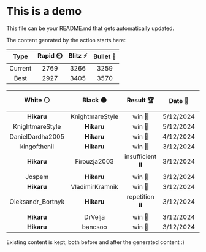 # This is a demo

This file can be your README.md that gets automatically updated.

The content genrated by the action starts here:

<!--START_SECTION:chessStats-->
<!-- Automatically generated with https://github.com/Balastrong/chess-stats-action -->

| Type | Rapid ⏲️ | Blitz ⚡ | Bullet 🔫 |
|:---:|:---:|:---:|:---:|
| Current | 2769 | 3266 | 3259 |
| Best | 2927 | 3405 | 3570 |

| White ⚪ | Black ⚫ | Result 🏆 | Date 📅 | Position 🗺️ | Type 🕕 |
|:---:|:---:|:---:|:---:|:---:|:---:|
| **Hikaru** | KnightmareStyle | win 🥇 | 5/12/2024 | <a href="http://www.ee.unb.ca/cgi-bin/tervo/fen.pl?select=2r3k1/6p1/2P2pP1/4b3/5N1P/8/6B1/5R1K b - -">Link</a> | Blitz |
| KnightmareStyle | **Hikaru** | win 🥇 | 5/12/2024 | <a href="http://www.ee.unb.ca/cgi-bin/tervo/fen.pl?select=4r1k1/p4pb1/6pp/1p1q4/1P1p4/1NrP2P1/1Q2PPKP/2R2R2 w - -">Link</a> | Blitz |
| DanielDardha2005 | **Hikaru** | win 🥇 | 4/12/2024 | <a href="http://www.ee.unb.ca/cgi-bin/tervo/fen.pl?select=1kn5/1b6/6p1/2QPp3/2P1Pp2/K1q2P2/R6r/5B2 w - -">Link</a> | Blitz |
| kingofthenil | **Hikaru** | win 🥇 | 3/12/2024 | <a href="http://www.ee.unb.ca/cgi-bin/tervo/fen.pl?select=8/7p/2P2k2/4N1p1/3K2br/8/8/8 w - -">Link</a> | Blitz |
| **Hikaru** | Firouzja2003 | insufficient ⏸️ | 3/12/2024 | <a href="http://www.ee.unb.ca/cgi-bin/tervo/fen.pl?select=8/8/8/4k3/8/6K1/8/8 b - -">Link</a> | Blitz |
| Jospem | **Hikaru** | win 🥇 | 3/12/2024 | <a href="http://www.ee.unb.ca/cgi-bin/tervo/fen.pl?select=8/2k5/8/4p1p1/5pP1/r4P2/5K2/8 w - -">Link</a> | Blitz |
| **Hikaru** | VladimirKramnik | win 🥇 | 3/12/2024 | <a href="http://www.ee.unb.ca/cgi-bin/tervo/fen.pl?select=8/5n2/1R6/7k/4PK2/8/8/8 b - -">Link</a> | Blitz |
| Oleksandr_Bortnyk | **Hikaru** | repetition ⏸️ | 3/12/2024 | <a href="http://www.ee.unb.ca/cgi-bin/tervo/fen.pl?select=8/6k1/r2KP1P1/8/8/8/6R1/8 w - -">Link</a> | Blitz |
| **Hikaru** | DrVelja | win 🥇 | 3/12/2024 | <a href="http://www.ee.unb.ca/cgi-bin/tervo/fen.pl?select=8/k5q1/1p1p4/1P6/2Pp1P1p/P2P2rP/4Q1RK/4B3 b - -">Link</a> | Blitz |
| **Hikaru** | bancsoo | win 🥇 | 3/12/2024 | <a href="http://www.ee.unb.ca/cgi-bin/tervo/fen.pl?select=7k/1p4bb/1np1q2p/7P/1P1B2P1/3P4/2P2QB1/5RK1 b - -">Link</a> | Blitz |

<!--END_SECTION:chessStats-->

Existing content is kept, both before and after the generated content :)
